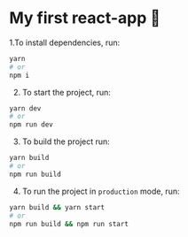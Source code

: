 # My first react-app 🚀


1.To install dependencies, run:

```sh
yarn
# or
npm i
```

2. To start the project, run:

```sh
yarn dev
# or
npm run dev
```

3. To build the project run:

```sh
yarn build
# or
npm run build
```

4. To run the project in `production` mode, run:

```sh
yarn build && yarn start  
# or
npm run build && npm run start
```
